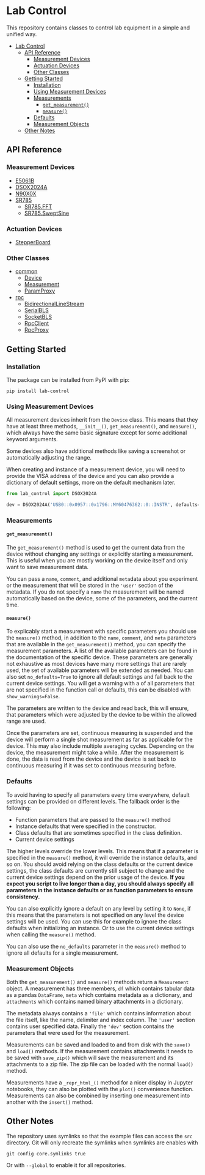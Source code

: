 # Lab Control

This repository contains classes to control lab equipment in a simple and unified way.

- [Lab Control](#lab-control)
  - [API Reference](#api-reference)
    - [Measurement Devices](#measurement-devices)
    - [Actuation Devices](#actuation-devices)
    - [Other Classes](#other-classes)
  - [Getting Started](#getting-started)
    - [Installation](#installation)
    - [Using Measurement Devices](#using-measurement-devices)
    - [Measurements](#measurements)
      - [`get_measurement()`](#get_measurement)
      - [`measure()`](#measure)
    - [Defaults](#defaults)
    - [Measurement Objects](#measurement-objects)
  - [Other Notes](#other-notes)

## API Reference

### Measurement Devices

- [E5061B](doc/e5061b.md)
- [DSOX2024A](doc/dsox2024a.md)
- [N90X0X](doc/n90x0x.md)
- [SR785](doc/sr785.md)
  - [SR785.FFT](doc/sr785.md#sr785.FFT)
  - [SR785.SweptSine](doc/sr785.md#sr785.SweptSine)

### Actuation Devices

- [StepperBoard](doc/stepper_board.md)

### Other Classes

- [common](doc/common.md)
  - [Device](doc/common.md#common.Device)
  - [Measurement](doc/common.md#common.Measurement)
  - [ParamProxy](doc/common.md#common.ParamProxy)
- [rpc](doc/rpc.md)
  - [BidirectionalLineStream](doc/rpc.md#rpc.BidirectionalLineStream)
  - [SerialBLS](doc/rpc.md#rpc.SerialBLS)
  - [SocketBLS](doc/rpc.md#rpc.SocketBLS)
  - [RpcClient](doc/rpc.md#rpc.RpcClient)
  - [RpcProxy](doc/rpc.md#rpc.RpcProxy)

## Getting Started

### Installation

The package can be installed from PyPI with pip:

```shell
pip install lab-control
```

### Using Measurement Devices

All measurement devices inherit from the `Device` class. This means that they have at least three methods, `__init__()`, `get_measurement()`, and `measure()`, which always have the same basic signature except for some additional keyword arguments.

Some devices also have additional methods like saving a screenshot or automatically adjusting the range.

When creating and instance of a measurement device, you will need to provide the VISA address of the device and you can also provide a dictionary of default settings, more on the default mechanism later.

```python
from lab_control import DSOX2024A

dev = DSOX2024A('USB0::0x0957::0x1796::MY60476362::0::INSTR', defaults={'time_points': 1000})
```

### Measurements

#### `get_measurement()`

The `get_measurement()` method is used to get the current data from the device without changing any settings or explicitly starting a measurement. This is useful when you are mostly working on the device itself and only want to save measurement data.

You can pass a `name`, `comment`, and additional `meta`data about you experiment or the measurement that will be stored in the `'user'` section of the metadata. If you do not specify a `name` the measurement will be named automatically based on the device, some of the parameters, and the current time.

#### `measure()`

To explicably start a measurement with specific parameters you should use the `measure()` method, in addition to the `name`, `comment`, and `meta` parameters that are available in the `get_measurement()` method, you can specify the measurement parameters. A list of the available parameters can be found in the documentation of the specific device. These parameters are generally not exhaustive as most devices have many more settings that are rarely used, the set of available parameters will be extended as needed. You can also set `no_defaults=True` to ignore all default settings and fall back to the current device settings. You will get a warning with a of all parameters that are not specified in the function call or defaults, this can be disabled with `show_warnings=False`.

The parameters are written to the device and read back, this will ensure, that parameters which were adjusted by the device to be within the allowed range are used.

Once the parameters are set, continuous measuring is suspended and the device will perform a single shot measurement as far as applicable for the device. This may also include multiple averaging cycles. Depending on the device, the measurement might take a while. After the measurement is done, the data is read from the device and the device is set back to continuous measuring if it was set to continuous measuring before.

### Defaults

To avoid having to specify all parameters every time everywhere, default settings can be provided on different levels. The fallback order is the following:

- Function parameters that are passed to the `measure()` method
- Instance defaults that were specified in the constructor.
- Class defaults that are sometimes specified in the class definition.
- Current device settings

The higher levels override the lower levels. This means that if a parameter is specified in the `measure()` method, it will override the instance defaults, and so on. You should avoid relying on the class defaults or the current device settings, the class defaults are currently still subject to change and the current device settings depend on the prior usage of the device. **If you expect you script to live longer than a day, you should always specify all parameters in the instance defaults or as function parameters to ensure consistency.**

You can also explicitly ignore a default on any level by setting it to `None`, if this means that the parameters is not specified on any level the device settings will be used. You can use this for example to ignore the class defaults when initializing an instance. Or to use the current device settings when calling the `measure()` method.

You can also use the `no_defaults` parameter in the `measure()` method to ignore all defaults for a single measurement.

### Measurement Objects

Both the `get_measurement()` and `measure()` methods return a `Measurement` object. A measurement has three members, `df` which contains tabular data as a pandas `DataFrame`, `meta` which contains metadata as a dictionary, and `attachments` which contains named binary attachments in a dictionary.

The metadata always contains a `'file'` which contains information about the file itself, like the name, delimiter and index column. The `'user'` section contains user specified data. Finally the `'dev'` section contains the parameters that were used for the measurement.

Measurements can be saved and loaded to and from disk with the `save()` and `load()` methods. If the measurement contains attachments it needs to be saved with `save_zip()` which will save the measurement and its attachments to a zip file. The zip file can be loaded with the normal `load()` method.

Measurements have a `_repr_html_()` method for a nicer display in Jupyter notebooks, they can also be plotted with the `plot()` convenience function. Measurements can also be combined by inserting one measurement into another with the `insert()` method.

## Other Notes

The repository uses symlinks so that the example files can access the `src` directory. Git will only recreate the symlinks when symlinks are enables with

```shell
git config core.symlinks true
```

Or with `--global` to enable it for all repositories.